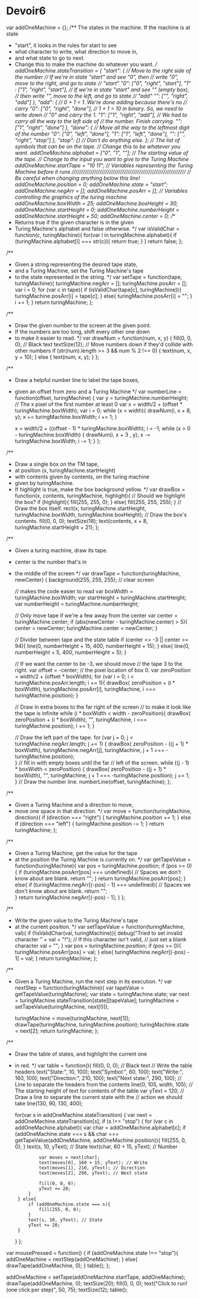 Devoir6
=======
var addOneMachine = {};
/** The states in the machine. If the machine is at state
 * "start", it looks in the rules for start to see
 * what character to write, what direction to move in,
 * and what state to go to next.
 * Change this to make the machine do whatever you want.
 */
addOneMachine.stateTransition = {
    "start": { // Move to the right side of the number
        // If we're in state "start" and see "0", then
        // write "0", move to the right, and go to state
        // "start"
        "0": ["0", "right", "start"],
        "1" : ["1", "right", "start"],
        // If we're in state "start" and see "" (empty box),
        // then write "", move to the left, and go to state
        // "add"
        "": ["", "right", "add"]
    },
    "add": {
        // 0 + 1 = 1. We're done adding because there's no
        // carry
        "0": ["0", "right", "done"],
        // 1 + 1 = 10 in binary. So, we need to write down
        // "0" and carry the 1.
        "1": ["1", "right", "add"],
        // We had to carry all the way to the left side of
        // the number. Finish carrying.
        "": ["1", "right", "done"]
    },
    "done": {
    // Move all the way to the leftmost digit of the number
        "0": ["0", "left", "done"],
        "1": ["1", "left", "done"],
        "": ["", "right", "stop"]
    },
    "stop": {}  // Don't do anything else.
};
// The list of symbols that can be on the tape.
// Change this to be whatever you want.
addOneMachine.alphabet = ["0", "1", ""];
// The starting value of the tape.
// Change to the input you want to give to the Turing Machine
addOneMachine.startTape = "10 11";
// Variables representing the Turing Machine before it runs
/////////////////////////////////////////////////////////////
// Be careful when changing anything below this line!
addOneMachine.position = 0;
addOneMachine.state = "start";
addOneMachine.negArr = [];
addOneMachine.posArr = [];
// Variables controlling the graphics of the turing machine
addOneMachine.boxWidth = 25;
addOneMachine.boxHeight = 30;
addOneMachine.startHeight = 0;
addOneMachine.numberHeight = addOneMachine.startHeight + 50;
addOneMachine.center = 0;
/**
 * Returns true if the given character is in the given
 * Turing Machine's alphabet and false otherwise.
 */
var isValidChar = function(c, turingMachine){
    for(var l in turingMachine.alphabet){
        if (turingMachine.alphabet[l] === str(c)){
            return true;
        }
    }
    return false;
};

/**
 * Given a string representing the desired tape state,
 * and a Turing Machine, set the Turing Machine's tape
 * to the state represented in the string.
 */
var setTape = function(tape, turingMachine){
    turingMachine.negArr = [];
    turingMachine.posArr = [];
    var i = 0;
    for (var c in tape){
        if (isValidChar(tape[c], turingMachine)){
            turingMachine.posArr[i] = tape[c];
        } else{
            turingMachine.posArr[i] = "";
        }
        i += 1;
    }
    return turingMachine;
};

/**
 * Draw the given number to the screen at the given point.
 * If the numbers are too long, shift every other one down
 * to make it easier to read.
 */
var drawNum = function(num, x, y) {
    fill(0, 0, 0);  // Black text
    textSize(12);
    // Move numbers down if they'd collide with other numbers
    if (str(num).length >= 3 && num % 2 !== 0) {
        text(num, x, y + 10);
    } else {
        text(num, x, y);
    }
};

/**
 * Draw a helpful number line to label the tape boxes,
 * given an offset from zero and a Turing Machine
 */
var numberLine = function(offset, turingMachine) {
    var y = turingMachine.numberHeight;
    // The x pixel of the first number at least 0
    var x = width/2 + (offset * turingMachine.boxWidth);
    var i = 0;
    while (x < width){
        drawNum(i, x + 8, y);
        x += turingMachine.boxWidth;
        i += 1;
    }
    
    x = width/2 + ((offset - 1) * turingMachine.boxWidth);
    i = -1;
    while (x > 0 - turingMachine.boxWidth) {
        drawNum(i, x + 3 , y);
        x -= turingMachine.boxWidth;
        i -= 1;
    }
};

/**
 * Draw a single box on the TM tape,
 * at position (x, turingMachine.startHeight)
 * with contents given by contents, on the turing machine 
 * given by turingMachine.
 * If highlight is true, make the box background yellow.
 */
var drawBox = function(x, contents, turingMachine, highlight){
     // Should we highlight the box?
     if (highlight){
         fill(255, 255, 0);
     } else{
          fill(255, 255, 255);
     }
     // Draw the box itself.
     rect(x,
        turingMachine.startHeight,
        turingMachine.boxWidth,
        turingMachine.boxHeight);
     // Draw the box's contents.
     fill(0, 0, 0);
     textSize(18);
     text(contents, x + 8, turingMachine.startHeight + 21);
};

/**
 * Given a turing machine, draw its tape.
 * center is the number that's in
 * the middle of the screen
 */
var drawTape = function(turingMachine, newCenter) {
    background(255, 255, 255); // clear screen

    // makes the code easier to read
    var boxWidth = turingMachine.boxWidth;
    var startHeight = turingMachine.startHeight;
    var numberHeight = turingMachine.numberHeight;
    
    // Only move tape if we're a few away from the center
    var center = turingMachine.center;
    if (abs(newCenter - turingMachine.center) > 5){
        center = newCenter;
        turingMachine.center = newCenter;
    }
    
    // Divider between tape and the state table
    if (center <= -3 || center >= 94){
        line(0, numberHeight + 15, 400, numberHeight + 15); 
    } else{
        line(0, numberHeight + 5, 400, numberHeight +  5);
    }
    
    // If we want the center to be -3, we should move
    // the tape 3 to the right.
    var offset = -center;
    // the pixel location of box 0.
    var zeroPosition = width/2 + (offset * boxWidth);
    for (var i = 0; i < turingMachine.posArr.length; i += 1){
        drawBox(
            zeroPosition + (i * boxWidth),
            turingMachine.posArr[i],
            turingMachine,
            i === turingMachine.position);
    }
    
    // Draw in extra boxes to the far right of the screen
    // to make it look like the tape is infinite
    while (i * boxWidth < width - zeroPosition){
        drawBox(
            zeroPosition + (i * boxWidth),
            "",
            turingMachine,
            i === turingMachine.position);
        i += 1;
    }
    
    // Draw the left part of the tape.
    for (var j = 0; j < turingMachine.negArr.length; j += 1) {
        drawBox(
            zeroPosition - ((j + 1) * boxWidth),
            turingMachine.negArr[j],
            turingMachine,
            j + 1 === -turingMachine.position);   
    }
    // fill in with empty boxes until the far
    // left of the screen.
    while ((j - 1) * boxWidth < zeroPosition) {
        drawBox(
            zeroPosition - ((j + 1) * boxWidth),
            "",
            turingMachine,
            j + 1 === -turingMachine.position);
        j += 1; 
    }
    // Draw the number line.
    numberLine(offset, turingMachine);
};

/**
 * Given a Turing Machine and a direction to move,
 * move one space in that direction.
 */
var move = function(turingMachine, direction){
    if (direction === "right") {
        turingMachine.position += 1;
    } else if (direction === "left") {
        turingMachine.position -= 1;
    }
    return turingMachine;
};

/**
 * Given a Turing Machine, get the value for the tape
 * at the position the Turing Machine is currently on.
 */
var getTapeValue = function(turingMachine){
    var pos = turingMachine.position;
    if (pos >= 0){
        if (turingMachine.posArr[pos] === undefined){
            // Spaces we don't know about are blank.
            return "";
        }
        return turingMachine.posArr[pos];
    } else{
        if (turingMachine.negArr[(-pos) - 1] === undefined){
            // Spaces we don't know about are blank.
            return "";   
        }
        return turingMachine.negArr[(-pos) - 1];
    }
};

/**
 * Write the given value to the Turing Machine's tape
 * at the current position.
 */
var setTapeValue = function(turingMachine, val){
    if (!isValidChar(val, turingMachine)){
        debug("Tried to set invalid character " + val + "!");
        // If this character isn't valid,
        // just set a blank character
        val = "";
    }
    var pos = turingMachine.position;
    if (pos >= 0){
        turingMachine.posArr[pos] = val;
    } else{
        turingMachine.negArr[(-pos) - 1] = val;
    }
    return turingMachine;
};

/**
 * Given a Turing Machine, run the next step in its execution.
 */
var nextStep = function(turingMachine){
    var tapeValue = getTapeValue(turingMachine);
    var state = turingMachine.state;
    var next = turingMachine.stateTransition[state][tapeValue];
    turingMachine = setTapeValue(turingMachine, next[0]);

    turingMachine = move(turingMachine, next[1]);
    drawTape(turingMachine, turingMachine.position);
    turingMachine.state = next[2];
    return turingMachine;
};

/**
 * Draw the table of states, and highlight the current one
 * in red.
 */
var table = function(){
    fill(0, 0, 0);  // Black text
    // Write the table headers
    text("State:", 10, 100);
    text("Symbol:", 60, 100);
    text("Write:", 160, 100);
    text("Direction:", 210, 100);
    text("Next state:", 290, 100);
    // Line to separate the headers from the contents
    line(0, 105, width, 105);
    // The starting height of text for contents of the table
    var yText = 120;
    // Draw a line to separate the current state with the
    // action we should take
    line(130, 90, 130, 400);
    
    for(var s in addOneMachine.stateTransition) {
        var next = addOneMachine.stateTransition[s];
        if (s !== "stop") {
            for (var c in addOneMachine.alphabet){
                var char = addOneMachine.alphabet[c];
                if (addOneMachine.state === s &&
                        char === getTapeValue(addOneMachine,
                                addOneMachine.position)){
                    fill(255, 0, 0);
                }
                text(s, 10, yText); // State
                text(char, 60 + 15, yText); // Number
        
                var moves = next[char];
                text(moves[0], 160 + 15, yText); // Write
                text(moves[1], 210, yText); // Direction
                text(moves[2], 290, yText); // Next state  
            
                fill(0, 0, 0);
                yText += 20;
            }
        } else{
            if (addOneMachine.state === s){
                fill(255, 0, 0);
            }
            text(s, 10, yText); // State
            yText += 20;
        }
    }
};

var mousePressed = function() {
    if (addOneMachine.state !== "stop"){
        addOneMachine = nextStep(addOneMachine);
    } else{
        drawTape(addOneMachine, 0);
    }
    table();
};

addOneMachine = setTape(addOneMachine.startTape, addOneMachine);
drawTape(addOneMachine, 0);
textSize(20);
fill(0, 0, 0);
text("Click to run! (one click per step)", 50, 75);
textSize(12);
table();
